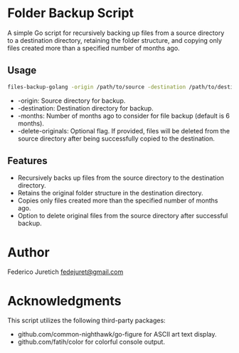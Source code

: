 # Folder Backup Script

A simple Go script for recursively backing up files from a source directory to a destination directory, retaining the folder structure, and copying only files created more than a specified number of months ago.

## Usage

```bash
files-backup-golang -origin /path/to/source -destination /path/to/destination -months 6 -delete-originals
```

- -origin: Source directory for backup.
- -destination: Destination directory for backup.
- -months: Number of months ago to consider for file backup (default is 6 months).
- -delete-originals: Optional flag. If provided, files will be deleted from the source directory after being successfully copied to the destination.

## Features

- Recursively backs up files from the source directory to the destination directory.
- Retains the original folder structure in the destination directory.
- Copies only files created more than the specified number of months ago.
- Option to delete original files from the source directory after successful backup.

# Author
Federico Juretich fedejuret@gmail.com

# Acknowledgments

This script utilizes the following third-party packages:

- github.com/common-nighthawk/go-figure for ASCII art text display.
- github.com/fatih/color for colorful console output.
